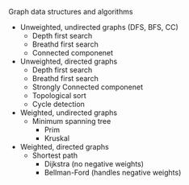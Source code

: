 Graph data structures and algorithms

* Unweighted, undirected graphs (DFS, BFS, CC)
  * Depth first search
  * Breathd first search
  * Connected componenet
* Unweighted, directed graphs
  * Depth first search
  * Breathd first search
  * Strongly Connected componenet
  * Topological sort
  * Cycle detection
* Weighted, undirected graphs
  * Minimum spanning tree
    * Prim
    * Kruskal
* Weighted, directed graphs
  * Shortest path
    * Dijkstra (no negative weights)
    * Bellman-Ford (handles negative weights)
